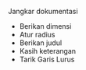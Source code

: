 Jangkar dokumentasi

* Berikan dimensi
* Atur radius
* Berikan judul
* Kasih keterangan
* Tarik Garis Lurus
